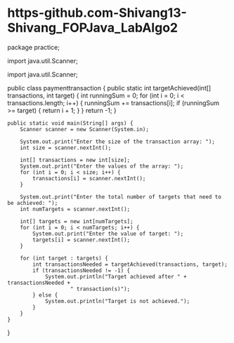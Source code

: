 # https-github.com-Shivang13-Shivang_FOPJava_LabAlgo2

package practice;

import java.util.Scanner;

import java.util.Scanner;

public class paymenttransaction {
    public static int targetAchieved(int[] transactions, int target) {
        int runningSum = 0;
        for (int i = 0; i < transactions.length; i++) {
            runningSum += transactions[i];
            if (runningSum >= target) {
                return i + 1;
            }
        }
        return -1;
    }

    public static void main(String[] args) {
        Scanner scanner = new Scanner(System.in);

        System.out.print("Enter the size of the transaction array: ");
        int size = scanner.nextInt();

        int[] transactions = new int[size];
        System.out.print("Enter the values of the array: ");
        for (int i = 0; i < size; i++) {
            transactions[i] = scanner.nextInt();
        }

        System.out.print("Enter the total number of targets that need to be achieved: ");
        int numTargets = scanner.nextInt();

        int[] targets = new int[numTargets];
        for (int i = 0; i < numTargets; i++) {
            System.out.print("Enter the value of target: ");
            targets[i] = scanner.nextInt();
        }

        for (int target : targets) {
            int transactionsNeeded = targetAchieved(transactions, target);
            if (transactionsNeeded != -1) {
                System.out.println("Target achieved after " + transactionsNeeded +
                        " transaction(s)");
            } else {
                System.out.println("Target is not achieved.");
            }
        }
    }
}


